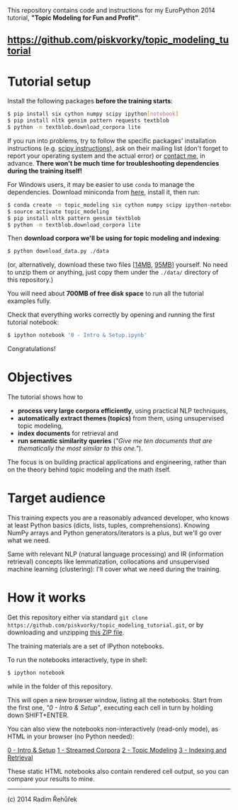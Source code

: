 This repository contains code and instructions for my EuroPython 2014 tutorial, **"Topic Modeling for Fun and Profit"**.

https://github.com/piskvorky/topic_modeling_tutorial
----------------------------------------------------

Tutorial setup
==============

Install the following packages **before the training starts**:

```bash
$ pip install six cython numpy scipy ipython[notebook]
$ pip install nltk gensim pattern requests textblob
$ python -m textblob.download_corpora lite
```

If you run into problems, try to follow the specific packages' installation instructions (e.g. [scipy instructions](http://www.scipy.org/install.html)), ask on their mailing list (don't forget to report your operating system and the actual error) or [contact me](mailto:me@radimrehurek.com), in advance. **There won't be much time for troubleshooting dependencies during the training itself!**

For Windows users, it may be easier to use `conda` to manage the dependencies. Download miniconda from [here](http://conda.pydata.org/miniconda.html), install it, then run:

```bash
$ conda create -n topic_modeling six cython numpy scipy ipython-notebook nltk requests pip
$ source activate topic_modeling
$ pip install nltk pattern gensim textblob
$ python -m textblob.download_corpora lite
```

Then **download corpora we'll be using for topic modeling and indexing**:

```bash
$ python download_data.py ./data
```

(or, alternatively, download these two files [[14MB](http://people.csail.mit.edu/jrennie/20Newsgroups/20news-bydate.tar.gz), [95MB](http://dumps.wikimedia.org/simplewiki/20140623/simplewiki-20140623-pages-articles.xml.bz2)] yourself. No need to unzip them or anything, just copy them under the `./data/` directory of this repository.)

You will need about **700MB of free disk space** to run all the tutorial examples fully.

Check that everything works correctly by opening and running the first tutorial notebook:

```bash
$ ipython notebook '0 - Intro & Setup.ipynb'
```

Congratulations!

Objectives
==========

The tutorial shows how to

* **process very large corpora efficiently**, using practical NLP techniques,
* **automatically extract themes (topics)** from them, using unsupervised topic modeling,
* **index documents** for retrieval and
* **run semantic similarity queries** (*"Give me ten documents that are thematically the most similar to this one."*).

The focus is on building practical applications and engineering, rather than on the theory behind topic modeling and the math itself.

Target audience
===============

This training expects you are a reasonably advanced developer, who knows at least Python basics (dicts, lists, tuples, comprehensions). Knowing NumPy arrays and Python generators/iterators is a plus, but we'll go over what we need.

Same with relevant NLP (natural language processing) and IR (information retrieval) concepts like lemmatization, collocations and unsupervised machine learning (clustering): I'll cover what we need during the training.

How it works
============

Get this repository either via standard `git clone https://github.com/piskvorky/topic_modeling_tutorial.git`, or by downloading and unzipping [this ZIP file](https://github.com/piskvorky/topic_modeling_tutorial/archive/master.zip).

The training materials are a set of IPython notebooks.

To run the notebooks interactively, type in shell:

```bash
$ ipython notebook
```

while in the folder of this repository.

This will open a new browser window, listing all the notebooks. Start from the first one, *"0 - Intro & Setup"*, executing each cell in turn by holding down SHIFT+ENTER.

You can also view the notebooks non-interactively (read-only mode), as HTML in your browser (no Python needed):

[0 - Intro & Setup](http://radimrehurek.com/topic_modeling_tutorial/0%20-%20Intro%20%26%20Setup.html)
[1 - Streamed Corpora](http://radimrehurek.com/topic_modeling_tutorial/1%20-%20Streamed%20Corpora.html)
[2 - Topic Modeling](http://radimrehurek.com/topic_modeling_tutorial/2%20-%20Topic%20Modeling.html)
[3 - Indexing and Retrieval](http://radimrehurek.com/topic_modeling_tutorial/3%20-%20Indexing%20and%20Retrieval.html)

These static HTML notebooks also contain rendered cell output, so you can compare your results to mine.

------


(c) 2014 Radim Řehůřek
